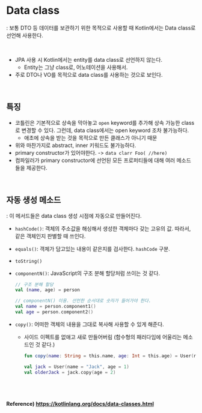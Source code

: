 # Data class

: 보통 DTO 등 데이터를 보관하기 위한 목적으로 사용할 때 Kotlin에서는 Data class로 선언해 사용한다.

<br>

* JPA 사용 시 Kotlin에서는 entity를 data class로 선언하지 않는다.
  * Entity는 그냥 class로, 어노테이션을 사용해서.
* 주로 DTO나 VO를 목적으로 data class를 사용하는 것으로 보인다.

<br>

## 특징

* 코틀린은 기본적으로 상속을 막아놓고 `open` keyword를 추가해 상속 가능한 class로 변경할 수 있다. 그런데, data class에서는 open keyword 조차 불가능하다.
  * 애초에 상속을 받는 것을 목적으로 만든 클래스가 아니기 때문
* 위와 마찬가지로 abstract, inner 키워드도 불가능하다.
* primary constructor가 있어야한다. -> `data clarr Foo( //here) `
* 컴파일러가 primary constructor에 선언된 모든 프로퍼티들에 대해 여러 메소드들을 제공한다.

<br>

## 자동 생성 메소드

: 이 메서드들은 data class 생성 시점에 자동으로 만들어진다.

* `hashCode()`: 객체의 주소값을 해싱해서 생성한 객체마다 갖는 고유의 값. 따라서, 같은 객체인지 판별할 때 쓰인다.

* `equals()`: 객체가 담고있는 내용이 같은지를 검사한다. `hashCode` 구분.

* `toString()`

* `componentN()`: JavaScript의 구조 분해 할당처럼 쓰이는 것 같다.

  ```kotlin
  // 구조 분해 할당
  val (name, age) = person
  
  // componentN() 이용. 선언한 순서대로 숫자가 들어가야 한다.
  val name = person.component1()
  val age = person.component2()
  ```

* `copy()`: 어떠한 객체의 내용을 그대로 복사해 사용할 수 있게 해준다.

  * 사이드 이펙트를 없애고 새로 만들어버림 (함수형의 패러다임에 어울리는 메소드인 것 같다.)

    ```kotlin
    fun copy(name: String = this.name, age: Int = this.age) = User(name, age)
    
    val jack = User(name = "Jack", age = 1)
    val olderJack = jack.copy(age = 2)
    ```

<br><br>

#### Reference) https://kotlinlang.org/docs/data-classes.html